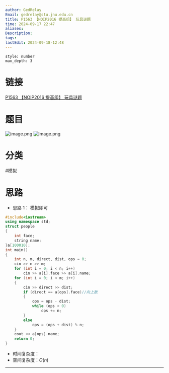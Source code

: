 ```yaml
---
author: GedRelay
Email: gedrelay@stu.jnu.edu.cn
title: P1563 【NOIP2016 提高组】 玩具谜题
time: 2024-09-17 22:47
aliases: 
Description: 
tags: 
lastEdit: 2024-09-18-12:48
---
```


```toc
style: number
max_depth: 3
```

# 链接
[P1563 【NOIP2016 提高组】 玩具谜题](https://www.luogu.com.cn/problem/P1563) 

# 题目
![image.png](https://ged-pic-bed.oss-cn-guangzhou.aliyuncs.com/img/202409172249996.png)
![image.png](https://ged-pic-bed.oss-cn-guangzhou.aliyuncs.com/img/202409172250916.png)



# 分类
#模拟 

# 思路
- 思路 1：
模拟即可


```cpp
#include<iostream>
using namespace std;
struct people
{
	int face;
	string name;
}a[100010];
int main()
{
	int n, m, direct, dist, ops = 0;
	cin >> n >> m;
	for (int i = 0; i < n; i++)
		cin >> a[i].face >> a[i].name;
	for (int i = 0; i < m; i++)
	{
		cin >> direct >> dist;
		if (direct == a[ops].face)//向上数
		{
			ops = ops - dist;
			while (ops < 0)
				ops += n;
		}
		else
			ops = (ops + dist) % n;
	}
	cout << a[ops].name;
	return 0;
}
```


- 时间复杂度：
- 空间复杂度：${O\left( n \right)  }$ 


---

